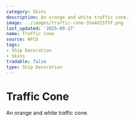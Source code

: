```yaml
---
category: Skins
description: An orange and white traffic cone.
image: ../images/traffic-cone-35a4d15f5f.png
last_updated: '2025-09-17'
name: Traffic Cone
source: WFCD
tags:
- Ship Decoration
- Skins
tradable: false
type: Ship Decoration
---
```


# Traffic Cone

An orange and white traffic cone.

